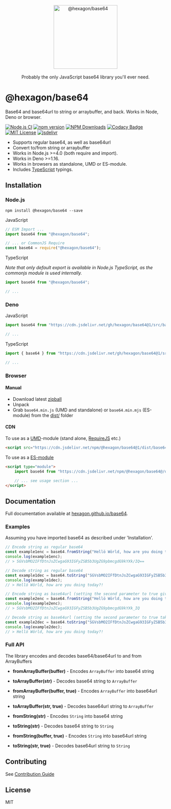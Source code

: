 <p align="center">
  <img src="https://cdn.jsdelivr.net/gh/hexagon/base64@main/base64.png" alt="@hexagon/base64" width="200" height="200"><br>
  <br>Probably the only JavaScript base64 library you'll ever need.<br>
</p>

# @hexagon/base64

Base64 and base64url to string or arraybuffer, and back. Works in Node, Deno or browser.

[![Node.js CI](https://github.com/Hexagon/base64/actions/workflows/node.js.yml/badge.svg)](https://github.com/Hexagon/base64/actions/workflows/node.js.yml) 
[![npm version](https://badge.fury.io/js/@hexagon%2Fbase64.svg)](https://badge.fury.io/js/@hexagon%2Fbase64) [![NPM Downloads](https://img.shields.io/npm/dm/@hexagon/base64.svg)](https://www.npmjs.org/package/@hexagon/base64) [![Codacy Badge](https://app.codacy.com/project/badge/Grade/4978bdbf495941c087ecb32b120f28ff)](https://www.codacy.com/gh/Hexagon/base64/dashboard?utm_source=github.com&amp;utm_medium=referral&amp;utm_content=Hexagon/base64&amp;utm_campaign=Badge_Grade)
[![MIT License](https://img.shields.io/badge/license-MIT-blue.svg)](https://github.com/Hexagon/base64/blob/master/LICENSE) [![jsdelivr](https://data.jsdelivr.com/v1/package/gh/hexagon/base64/badge?style=rounded)](https://www.jsdelivr.com/package/gh/hexagon/base64)

*   Supports regular base64, as well as base64url
*   Convert to/from string or arraybuffer
*   Works in Node.js >=4.0 (both require and import).
*   Works in Deno >=1.16.
*   Works in browsers as standalone, UMD or ES-module.
*   Includes [TypeScript](https://www.typescriptlang.org/) typings.

## Installation

### Node.js

```npm install @hexagon/base64 --save```

JavaScript

```javascript
// ESM Import ...
import base64 from "@hexagon/base64";

// ... or CommonJS Require
const base64 = require("@hexagon/base64");
```

TypeScript

*Note that only default export is available in Node.js TypeScript, as the commonjs module is used internally.*

```typescript
import base64 from "@hexagon/base64";

// ...
```

### Deno

JavaScript

```javascript
import base64 from "https://cdn.jsdelivr.net/gh/hexagon/base64@1/src/base64.js";

// ...
```

TypeScript

```typescript
import { base64 } from "https://cdn.jsdelivr.net/gh/hexagon/base64@1/src/base64.js";

// ...
```

### Browser 

#### Manual

*   Download latest [zipball](https://github.com/Hexagon/base64/archive/refs/heads/master.zip)
*   Unpack
*   Grab ```base64.min.js``` (UMD and standalone) or ```base64.min.mjs``` (ES-module) from the [dist/](/dist) folder

#### CDN

To use as a [UMD](https://github.com/umdjs/umd)-module (stand alone, [RequireJS](https://requirejs.org/) etc.)

```html
<script src="https://cdn.jsdelivr.net/npm/@hexagon/base64@1/dist/base64.min.js"></script>
```

To use as a [ES-module](https://developer.mozilla.org/en-US/docs/Web/JavaScript/Guide/Modules)

```html
<script type="module">
	import base64 from "https://cdn.jsdelivr.net/npm/@hexagon/base64@/dist/base64.min.mjs";

	// ... see usage section ...
</script>
```
## Documentation

Full documentation available at [hexagon.github.io/base64](https://hexagon.github.io/base64/).

### Examples

Assuming you have imported base64 as described under 'Installation'.

```javascript
// Encode string as regular base64
const example1enc = base64.fromString("Hellö Wörld, how are you doing today?!");
console.log(example1enc);
// > SGVsbMO2IFfDtnJsZCwgaG93IGFyZSB5b3UgZG9pbmcgdG9kYXk/IQ==

// Decode string as regular base64
const example1dec = base64.toString("SGVsbMO2IFfDtnJsZCwgaG93IGFyZSB5b3UgZG9pbmcgdG9kYXk/IQ==");
console.log(example1dec);
// > Hellö Wörld, how are you doing today?!

// Encode string as base64url (setting the second parameter to true gives base64url)
const example2enc = base64.fromString("Hellö Wörld, how are you doing today?!", true);
console.log(example2enc);
// > SGVsbMO2IFfDtnJsZCwgaG93IGFyZSB5b3UgZG9pbmcgdG9kYXk_IQ

// Decode string as base64url (setting the second parameter to true takes base64url)
const example2dec = base64.toString("SGVsbMO2IFfDtnJsZCwgaG93IGFyZSB5b3UgZG9pbmcgdG9kYXk_IQ", true);
console.log(example2dec);
// > Hellö Wörld, how are you doing today?!
```

### Full API

The library encodes and decodes base64/base64url to and from ArrayBuffers

 - __fromArrayBuffer(buffer)__ - Encodes `ArrayBuffer` into base64 string
 - __toArrayBuffer(str)__ - Decodes base64 string to `ArrayBuffer`

 - __fromArrayBuffer(buffer, true)__ - Encodes `ArrayBuffer` into base64url string
 - __toArrayBuffer(str, true)__ - Decodes base64url string to `ArrayBuffer`

 - __fromString(str)__ - Encodes `String` into base64 string
 - __toString(str)__ - Decodes base64 string to `String`

 - __fromString(buffer, true)__ - Encodes `String` into base64url string
 - __toString(str, true)__ - Decodes base64url string to `String`

## Contributing

See [Contribution Guide](/CONTRIBUTING.md)

## License

MIT
